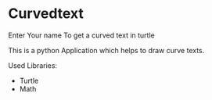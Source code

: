 # Curvedtext
Enter Your name To get a curved text in turtle


This is a python Application which helps to draw curve texts.

Used Libraries:

* Turtle
* Math
